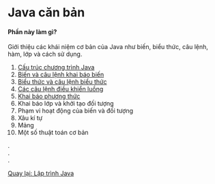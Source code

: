 # Java căn bản

#### Phần này làm gì?
Giới thiệu các khái niệm cơ bản của Java như biến, biểu thức, câu lệnh, hàm, lớp và cách sử dụng.

1. [Cấu trúc chương trình Java](project-structure)
1. [Biến và câu lệnh khai báo biến](variable)
1. [Biểu thức và câu lệnh biểu thức](expression)
1. [Các câu lệnh điều khiển luồng](control-flow)
1. [Khai báo phương thức](method)
1. Khai báo lớp và khởi tạo đối tượng
1. Phạm vi hoạt động của biến và đối tượng
1. Xâu kí tự
1. Mảng
1. Một số thuật toán cơ bản

.  
.  
.  

[Quay lại: Lập trình Java](..)
